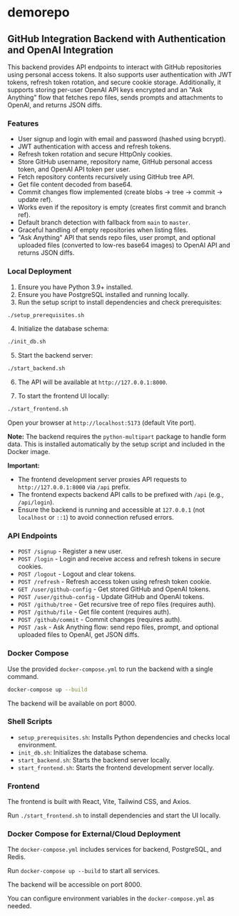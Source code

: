 # demorepo

## GitHub Integration Backend with Authentication and OpenAI Integration

This backend provides API endpoints to interact with GitHub repositories using personal access tokens.
It also supports user authentication with JWT tokens, refresh token rotation, and secure cookie storage.
Additionally, it supports storing per-user OpenAI API keys encrypted and an "Ask Anything" flow that fetches repo files, sends prompts and attachments to OpenAI, and returns JSON diffs.

### Features

- User signup and login with email and password (hashed using bcrypt).
- JWT authentication with access and refresh tokens.
- Refresh token rotation and secure HttpOnly cookies.
- Store GitHub username, repository name, GitHub personal access token, and OpenAI API token per user.
- Fetch repository contents recursively using GitHub tree API.
- Get file content decoded from base64.
- Commit changes flow implemented (create blobs -> tree -> commit -> update ref).
- Works even if the repository is empty (creates first commit and branch ref).
- Default branch detection with fallback from `main` to `master`.
- Graceful handling of empty repositories when listing files.
- "Ask Anything" API that sends repo files, user prompt, and optional uploaded files (converted to low-res base64 images) to OpenAI API and returns JSON diffs.

### Local Deployment

1. Ensure you have Python 3.9+ installed.
2. Ensure you have PostgreSQL installed and running locally.
3. Run the setup script to install dependencies and check prerequisites:

```bash
./setup_prerequisites.sh
```

4. Initialize the database schema:

```bash
./init_db.sh
```

5. Start the backend server:

```bash
./start_backend.sh
```

6. The API will be available at `http://127.0.0.1:8000`.

7. To start the frontend UI locally:

```bash
./start_frontend.sh
```

Open your browser at `http://localhost:5173` (default Vite port).

**Note:** The backend requires the `python-multipart` package to handle form data. This is installed automatically by the setup script and included in the Docker image.

**Important:**

- The frontend development server proxies API requests to `http://127.0.0.1:8000` via `/api` prefix.
- The frontend expects backend API calls to be prefixed with `/api` (e.g., `/api/login`).
- Ensure the backend is running and accessible at `127.0.0.1` (not `localhost` or `::1`) to avoid connection refused errors.

### API Endpoints

- `POST /signup` - Register a new user.
- `POST /login` - Login and receive access and refresh tokens in secure cookies.
- `POST /logout` - Logout and clear tokens.
- `POST /refresh` - Refresh access token using refresh token cookie.
- `GET /user/github-config` - Get stored GitHub and OpenAI tokens.
- `POST /user/github-config` - Update GitHub and OpenAI tokens.
- `POST /github/tree` - Get recursive tree of repo files (requires auth).
- `POST /github/file` - Get file content (requires auth).
- `POST /github/commit` - Commit changes (requires auth).
- `POST /ask` - Ask Anything flow: send repo files, prompt, and optional uploaded files to OpenAI, get JSON diffs.

### Docker Compose

Use the provided `docker-compose.yml` to run the backend with a single command.

```bash
docker-compose up --build
```

The backend will be available on port 8000.

### Shell Scripts

- `setup_prerequisites.sh`: Installs Python dependencies and checks local environment.
- `init_db.sh`: Initializes the database schema.
- `start_backend.sh`: Starts the backend server locally.
- `start_frontend.sh`: Starts the frontend development server locally.

### Frontend

The frontend is built with React, Vite, Tailwind CSS, and Axios.

Run `./start_frontend.sh` to install dependencies and start the UI locally.

### Docker Compose for External/Cloud Deployment

The `docker-compose.yml` includes services for backend, PostgreSQL, and Redis.

Run `docker-compose up --build` to start all services.

The backend will be accessible on port 8000.

You can configure environment variables in the `docker-compose.yml` as needed.
